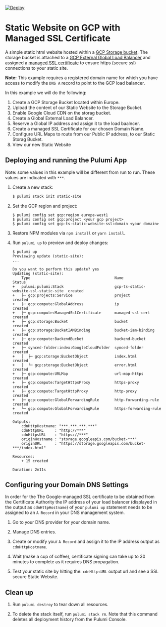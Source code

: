 [![Deploy](https://get.pulumi.com/new/button.svg)](https://app.pulumi.com/new?template=https://github.com/pulumi/examples/blob/master/gcp-ts-static-website-ssl/README.md)

# Static Website on GCP with Managed SSL Certificate

A simple static html website hosted within a [GCP Storage bucket](https://cloud.google.com/storage/docs/buckets). The storage bucket is attached to a [GCP External Global Load Balancer](https://cloud.google.com/load-balancing/docs/https) and assigned a [managed SSL certificate](https://cloud.google.com/load-balancing/docs/ssl-certificates/google-managed-certs) to ensure https (secure ssl) connections to your static site. 

**Note:** This example requires a registered domain name for which you have access to modify the `DNS A` record to point to the GCP load balancer.

In this example we will do the following: 

1. Create a GCP Storage Bucket located within Europe.
2. Upload the content of our Static Website to the Storage Bucket.
3. Enable Google Cloud CDN on the storag bucket. 
4. Create a Global External Load Balancer.
5. Reserve a Global IP address and assign it to the load baalncer.
6. Create a managed SSL Certificate for our chosen Domain Name.
7. Configure URL Maps to route from our Public IP address, to our Static Storag Bucket.
8. View our new Static Website

## Deploying and running the Pulumi App

Note: some values in this example will be different from run to run.  These values are indicated
with `***`.

1.  Create a new stack:

    ```bash
    $ pulumi stack init static-site
    ```
    
1.  Set the GCP region and project:

    ```
    $ pulumi config set gcp:region europe-west1
    $ pulumi config set gcp:project <your gcp project>
    $ pulumi config set gcp-ts-static-website-ssl:domain <your domain>
    ```

1.  Restore NPM modules via `npm install` or `yarn install`.

1.  Run `pulumi up` to preview and deploy changes:

    ```
    $ pulumi up
    Previewing update (static-site):
    ...

    Do you want to perform this update? yes
    Updating (static-site):
        Type                                      Name                    Status      
    +   pulumi:pulumi:Stack                       gcp-ts-static-website-ssl-static-site  created     
    +   ├─ gcp:projects:Service                   project                 created     
    +   ├─ gcp:compute:GlobalAddress              ip                      created     
    +   ├─ gcp:compute:ManagedSslCertificate      managed-ssl-cert        created     
    +   ├─ gcp:storage:Bucket                     bucket                  created     
    +   ├─ gcp:storage:BucketIAMBinding           bucket-iam-binding      created     
    +   ├─ gcp:compute:BackendBucket              backend-bucket          created     
    +   ├─ synced-folder:index:GoogleCloudFolder  synced-folder           created     
    +   │  ├─ gcp:storage:BucketObject            index.html              created     
    +   │  └─ gcp:storage:BucketObject            error.html              created     
    +   ├─ gcp:compute:URLMap                     url-map-https           created     
    +   ├─ gcp:compute:TargetHttpsProxy           https-proxy             created     
    +   ├─ gcp:compute:TargetHttpProxy            http-proxy              created     
    +   ├─ gcp:compute:GlobalForwardingRule       http-forwarding-rule    created     
    +   └─ gcp:compute:GlobalForwardingRule       https-forwarding-rule   created     
    
    Outputs:
        cdnHttpHostname: "***.***.***.***"
        cdnHttpURL     : "http://***"
        cdnHttpsURL    : "https://***"
        originHostname : "storage.googleapis.com/bucket-***"
        originURL      : "https://storage.googleapis.com/bucket-***/index.html"

    Resources:
        + 15 created

    Duration: 2m11s
    
    ```

## Configuring your Domain DNS Settings

In order for the The Google-managed SSL certificate to be obtained from the Certificate Authority the IP address of your load balancer (displayed in the output as ```cdnHttpHostname```) of your ```pulumi up``` statement needs to be assigned to an `A Record` in your DNS management system. 

1. Go to your DNS provider for your domain name. 

2. Manage DNS entries. 

3. Create or modify your `A Record` and assign it to the IP address output as ```cdnHttpHostname```.

4. Wait (make a cup of coffee), certificate signing can take up to 30 minutes to complete as it requires DNS propagation. 

5. Test your static site by hitting the: ```cdnHttpsURL``` output url and see a SSL secure Static Website.


## Clean up

1.  Run `pulumi destroy` to tear down all resources.

2.  To delete the stack itself, run `pulumi stack rm`. Note that this command deletes all deployment history from the Pulumi Console.
